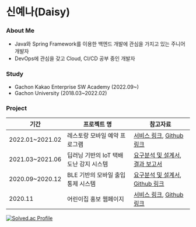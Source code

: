 # 신예나(Daisy)


### About Me
- Java와 Spring Framework를 이용한 백엔드 개발에 관심을 가지고 있는 주니어 개발자
- DevOps에 관심을 갖고 Cloud, CI/CD 공부 중인 개발자

### Study
- Gachon Kakao Enterprise SW Academy (2022.09~)
- Gachon University (2018.03~2022.02)



### Project 
|기간|프로젝트 명|참고자료|
|---|---|---|
|2022.01~2021.02|레스토랑 모바일 예약 프로그램|[서비스 링크](http://sushicaptain.com), [Github 링크](https://github.com/shinyena/sushi)|
|2021.03~2021.06|딥러닝 기반의 IoT 택배 도난 감지 시스템|[요구분석 및 설계서](), [결과 보고서]()|
|2020.09~2020.12|BLE 기반의 모바일 출입통제 시스템|[요구분석 및 설계서](), [Github 링크](https://github.com/shinyena/doorlock)|
|2020.11|어린이집 홍보 웹페이지|[서비스 링크](https://pulee1076.netlify.app/), [Github 링크](https://github.com/shinyena/pulee1076)|

[![Solved.ac Profile](http://mazassumnida.wtf/api/v2/generate_badge?boj=yena5790)](https://solved.ac/yena5790)